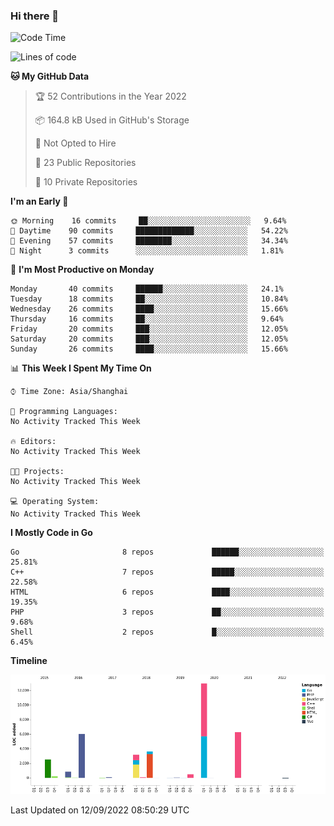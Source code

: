 ### Hi there 👋

<!--
**pinelliar/pinelliar** is a ✨ _special_ ✨ repository because its `README.md` (this file) appears on your GitHub profile.

Here are some ideas to get you started:

- 🔭 I’m currently working on ...
- 🌱 I’m currently learning ...
- 👯 I’m looking to collaborate on ...
- 🤔 I’m looking for help with ...
- 💬 Ask me about ...
- 📫 How to reach me: ...
- 😄 Pronouns: ...
- ⚡ Fun fact: ...
-->

<!--START_SECTION:waka-->
![Code Time](http://img.shields.io/badge/Code%20Time-1%2C032%20hrs%2011%20mins-blue)

![Lines of code](https://img.shields.io/badge/From%20Hello%20World%20I%27ve%20Written-36%20Thousand%20lines%20of%20code-blue)

**🐱 My GitHub Data** 

> 🏆 52 Contributions in the Year 2022
 > 
> 📦 164.8 kB Used in GitHub's Storage 
 > 
> 🚫 Not Opted to Hire
 > 
> 📜 23 Public Repositories 
 > 
> 🔑 10 Private Repositories  
 > 
**I'm an Early 🐤** 

```text
🌞 Morning    16 commits     ██░░░░░░░░░░░░░░░░░░░░░░░   9.64% 
🌆 Daytime    90 commits     █████████████░░░░░░░░░░░░   54.22% 
🌃 Evening    57 commits     ████████░░░░░░░░░░░░░░░░░   34.34% 
🌙 Night      3 commits      ░░░░░░░░░░░░░░░░░░░░░░░░░   1.81%

```
📅 **I'm Most Productive on Monday** 

```text
Monday       40 commits     ██████░░░░░░░░░░░░░░░░░░░   24.1% 
Tuesday      18 commits     ██░░░░░░░░░░░░░░░░░░░░░░░   10.84% 
Wednesday    26 commits     ████░░░░░░░░░░░░░░░░░░░░░   15.66% 
Thursday     16 commits     ██░░░░░░░░░░░░░░░░░░░░░░░   9.64% 
Friday       20 commits     ███░░░░░░░░░░░░░░░░░░░░░░   12.05% 
Saturday     20 commits     ███░░░░░░░░░░░░░░░░░░░░░░   12.05% 
Sunday       26 commits     ████░░░░░░░░░░░░░░░░░░░░░   15.66%

```


📊 **This Week I Spent My Time On** 

```text
⌚︎ Time Zone: Asia/Shanghai

💬 Programming Languages: 
No Activity Tracked This Week

🔥 Editors: 
No Activity Tracked This Week

🐱‍💻 Projects: 
No Activity Tracked This Week

💻 Operating System: 
No Activity Tracked This Week

```

**I Mostly Code in Go** 

```text
Go                       8 repos             ██████░░░░░░░░░░░░░░░░░░░   25.81% 
C++                      7 repos             █████░░░░░░░░░░░░░░░░░░░░   22.58% 
HTML                     6 repos             ████░░░░░░░░░░░░░░░░░░░░░   19.35% 
PHP                      3 repos             ██░░░░░░░░░░░░░░░░░░░░░░░   9.68% 
Shell                    2 repos             █░░░░░░░░░░░░░░░░░░░░░░░░   6.45%

```


**Timeline**

![Chart not found](https://raw.githubusercontent.com/hycinth22/hycinth22/main/charts/bar_graph.png) 


 Last Updated on 12/09/2022 08:50:29 UTC
<!--END_SECTION:waka-->

